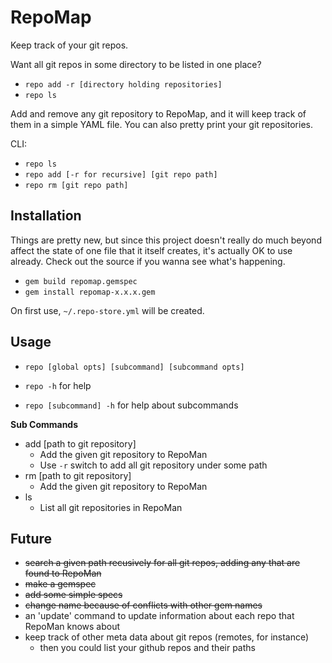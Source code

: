 # RepoMap

Keep track of your git repos.

Want all git repos in some directory to be listed in one place?

- `repo add -r [directory holding repositories]`
- `repo ls`

Add and remove any git repository to RepoMap, and it will keep
track of them in a simple YAML file. You can also pretty print
your git repositories.

CLI: 
- `repo ls` 
- `repo add [-r for recursive] [git repo path]` 
- `repo rm [git repo path]`

## Installation

Things are pretty new, but since this project doesn't really do
much beyond affect the state of one file that it itself creates, it's actually
OK to use already. Check out the source if you wanna see what's happening.

- `gem build repomap.gemspec`
- `gem install repomap-x.x.x.gem`

On first use, `~/.repo-store.yml` will be created.

## Usage

- `repo [global opts] [subcommand] [subcommand opts]`

- `repo -h` for help

- `repo [subcommand] -h` for help about subcommands

**Sub Commands**

- add [path to git repository]
    - Add the given git repository to RepoMan
    - Use `-r` switch to add all git repository under some path
- rm  [path to git repository]
    - Add the given git repository to RepoMan
- ls
    - List all git repositories in RepoMan

## Future

- ~~search a given path recusively for all git repos, adding any that
are found to RepoMan~~
- ~~make a gemspec~~
- ~~add some simple specs~~
- ~~change name because of conflicts with other gem names~~
- an 'update' command to update information about each repo that RepoMan
knows about
- keep track of other meta data about git repos (remotes, for instance)
    - then you could list your github repos and their paths

